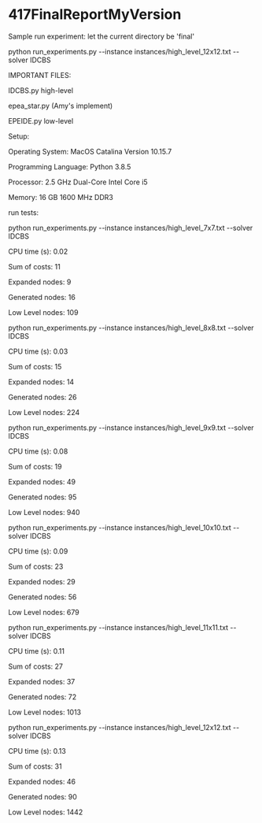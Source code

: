 # 417FinalReportMyVersion

Sample run experiment:
let the current directory be 'final'

python run_experiments.py --instance instances/high_level_12x12.txt --solver IDCBS

IMPORTANT FILES:

IDCBS.py high-level

epea_star.py (Amy's implement)

EPEIDE.py low-level 

Setup:

Operating System: MacOS Catalina Version 10.15.7

Programming Language: Python 3.8.5

Processor: 2.5 GHz Dual-Core Intel Core i5

Memory: 16 GB 1600 MHz DDR3


run tests:

python run_experiments.py --instance instances/high_level_7x7.txt --solver IDCBS

CPU time (s):    0.02

Sum of costs:    11

Expanded nodes:  9

Generated nodes: 16

Low Level nodes: 109


python run_experiments.py --instance instances/high_level_8x8.txt --solver IDCBS

CPU time (s):    0.03

Sum of costs:    15

Expanded nodes:  14

Generated nodes: 26

Low Level nodes: 224


python run_experiments.py --instance instances/high_level_9x9.txt --solver IDCBS

CPU time (s):    0.08

Sum of costs:    19

Expanded nodes:  49

Generated nodes: 95

Low Level nodes: 940



python run_experiments.py --instance instances/high_level_10x10.txt --solver IDCBS

CPU time (s):    0.09

Sum of costs:    23

Expanded nodes:  29

Generated nodes: 56

Low Level nodes: 679



python run_experiments.py --instance instances/high_level_11x11.txt --solver IDCBS

CPU time (s):    0.11

Sum of costs:    27

Expanded nodes:  37

Generated nodes: 72

Low Level nodes: 1013



python run_experiments.py --instance instances/high_level_12x12.txt --solver IDCBS

CPU time (s):    0.13

Sum of costs:    31

Expanded nodes:  46

Generated nodes: 90

Low Level nodes: 1442
